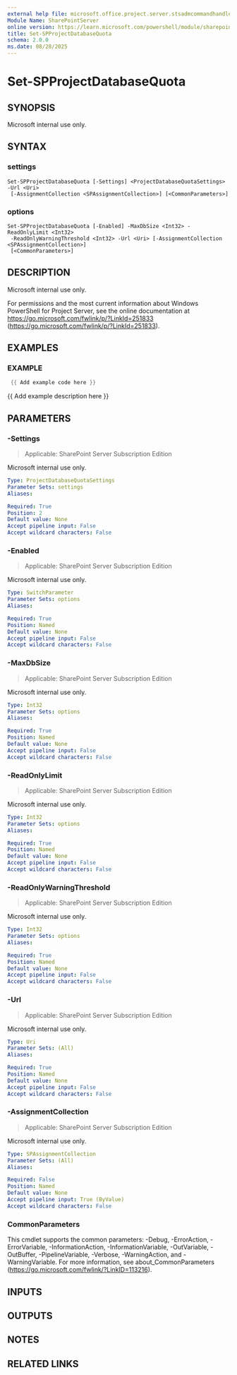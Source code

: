 ```yaml
---
external help file: microsoft.office.project.server.stsadmcommandhandler.dll-help.xml
Module Name: SharePointServer
online version: https://learn.microsoft.com/powershell/module/sharepoint-server/set-spprojectdatabasequota
title: Set-SPProjectDatabaseQuota
schema: 2.0.0
ms.date: 08/28/2025
---
```


# Set-SPProjectDatabaseQuota

## SYNOPSIS
Microsoft internal use only.

## SYNTAX

### settings
```
Set-SPProjectDatabaseQuota [-Settings] <ProjectDatabaseQuotaSettings> -Url <Uri>
 [-AssignmentCollection <SPAssignmentCollection>] [<CommonParameters>]
```

### options
```
Set-SPProjectDatabaseQuota [-Enabled] -MaxDbSize <Int32> -ReadOnlyLimit <Int32>
 -ReadOnlyWarningThreshold <Int32> -Url <Uri> [-AssignmentCollection <SPAssignmentCollection>]
 [<CommonParameters>]
```

## DESCRIPTION
Microsoft internal use only.

For permissions and the most current information about Windows PowerShell for Project Server, see the online documentation at https://go.microsoft.com/fwlink/p/?LinkId=251833 (https://go.microsoft.com/fwlink/p/?LinkId=251833).

## EXAMPLES

### EXAMPLE
```powershell
 {{ Add example code here }}
```

{{ Add example description here }}

## PARAMETERS

### -Settings

> Applicable: SharePoint Server Subscription Edition

Microsoft internal use only.

```yaml
Type: ProjectDatabaseQuotaSettings
Parameter Sets: settings
Aliases:

Required: True
Position: 2
Default value: None
Accept pipeline input: False
Accept wildcard characters: False
```

### -Enabled

> Applicable: SharePoint Server Subscription Edition

Microsoft internal use only.

```yaml
Type: SwitchParameter
Parameter Sets: options
Aliases:

Required: True
Position: Named
Default value: None
Accept pipeline input: False
Accept wildcard characters: False
```

### -MaxDbSize

> Applicable: SharePoint Server Subscription Edition

Microsoft internal use only.

```yaml
Type: Int32
Parameter Sets: options
Aliases:

Required: True
Position: Named
Default value: None
Accept pipeline input: False
Accept wildcard characters: False
```

### -ReadOnlyLimit

> Applicable: SharePoint Server Subscription Edition

Microsoft internal use only.

```yaml
Type: Int32
Parameter Sets: options
Aliases:

Required: True
Position: Named
Default value: None
Accept pipeline input: False
Accept wildcard characters: False
```

### -ReadOnlyWarningThreshold

> Applicable: SharePoint Server Subscription Edition

Microsoft internal use only.

```yaml
Type: Int32
Parameter Sets: options
Aliases:

Required: True
Position: Named
Default value: None
Accept pipeline input: False
Accept wildcard characters: False
```

### -Url

> Applicable: SharePoint Server Subscription Edition

Microsoft internal use only.

```yaml
Type: Uri
Parameter Sets: (All)
Aliases:

Required: True
Position: Named
Default value: None
Accept pipeline input: False
Accept wildcard characters: False
```

### -AssignmentCollection

> Applicable: SharePoint Server Subscription Edition

Microsoft internal use only.

```yaml
Type: SPAssignmentCollection
Parameter Sets: (All)
Aliases:

Required: False
Position: Named
Default value: None
Accept pipeline input: True (ByValue)
Accept wildcard characters: False
```

### CommonParameters
This cmdlet supports the common parameters: -Debug, -ErrorAction, -ErrorVariable, -InformationAction, -InformationVariable, -OutVariable, -OutBuffer, -PipelineVariable, -Verbose, -WarningAction, and -WarningVariable. For more information, see about_CommonParameters (https://go.microsoft.com/fwlink/?LinkID=113216).

## INPUTS

## OUTPUTS

## NOTES

## RELATED LINKS
